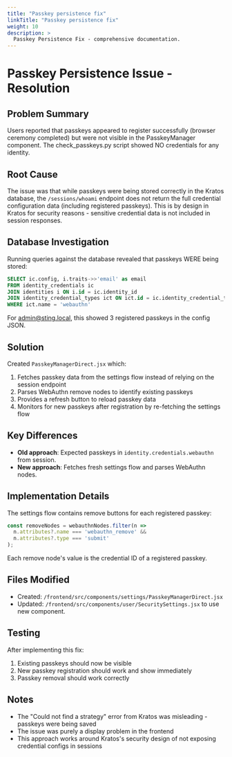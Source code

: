 ```yaml
---
title: "Passkey persistence fix"
linkTitle: "Passkey persistence fix"
weight: 10
description: >
  Passkey Persistence Fix - comprehensive documentation.
---
```


# Passkey Persistence Issue - Resolution

## Problem Summary
Users reported that passkeys appeared to register successfully (browser ceremony completed) but were not visible in the PasskeyManager component. The check_passkeys.py script showed NO credentials for any identity.

## Root Cause
The issue was that while passkeys were being stored correctly in the Kratos database, the `/sessions/whoami` endpoint does not return the full credential configuration data (including registered passkeys). This is by design in Kratos for security reasons - sensitive credential data is not included in session responses.

## Database Investigation
Running queries against the database revealed that passkeys WERE being stored:
```sql
SELECT ic.config, i.traits->>'email' as email 
FROM identity_credentials ic 
JOIN identities i ON i.id = ic.identity_id 
JOIN identity_credential_types ict ON ict.id = ic.identity_credential_type_id 
WHERE ict.name = 'webauthn'
```

For admin@sting.local, this showed 3 registered passkeys in the config JSON.

## Solution
Created `PasskeyManagerDirect.jsx` which:
1. Fetches passkey data from the settings flow instead of relying on the session endpoint
2. Parses WebAuthn remove nodes to identify existing passkeys
3. Provides a refresh button to reload passkey data
4. Monitors for new passkeys after registration by re-fetching the settings flow

## Key Differences
- **Old approach**: Expected passkeys in `identity.credentials.webauthn` from session.
- **New approach**: Fetches fresh settings flow and parses WebAuthn nodes.

## Implementation Details
The settings flow contains remove buttons for each registered passkey:
```javascript
const removeNodes = webauthnNodes.filter(n => 
  n.attributes?.name === 'webauthn_remove' && 
  n.attributes?.type === 'submit'
);
```

Each remove node's value is the credential ID of a registered passkey.

## Files Modified
- Created: `/frontend/src/components/settings/PasskeyManagerDirect.jsx`
- Updated: `/frontend/src/components/user/SecuritySettings.jsx` to use new component.

## Testing
After implementing this fix:
1. Existing passkeys should now be visible
2. New passkey registration should work and show immediately
3. Passkey removal should work correctly

## Notes
- The "Could not find a strategy" error from Kratos was misleading - passkeys were being saved
- The issue was purely a display problem in the frontend
- This approach works around Kratos's security design of not exposing credential configs in sessions